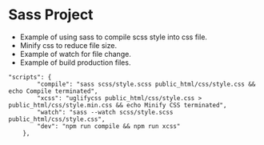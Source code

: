# Sass Project
- Example of using sass to compile scss style into css file.
- Minify css to reduce file size.
- Example of watch for file change.
- Example of build production files.
```
"scripts": {
		"compile": "sass scss/style.scss public_html/css/style.css && echo Compile terminated",
		"xcss": "uglifycss public_html/css/style.css > public_html/css/style.min.css && echo Minify CSS terminated",
		"watch": "sass --watch scss/style.scss public_html/css/style.css",
		"dev": "npm run compile && npm run xcss"
	},
```
